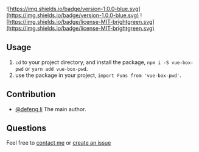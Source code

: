 ![https://img.shields.io/badge/version-1.0.0-blue.svg](https://img.shields.io/badge/version-1.0.0-blue.svg)
![https://img.shields.io/badge/license-MIT-brightgreen.svg](https://img.shields.io/badge/license-MIT-brightgreen.svg)

## Usage

1. `cd` to your project directory, and install the package, `npm i -S vue-box-pwd` or `yarn add vue-box-pwd`.
2. use the package in your project, `import Funs from 'vue-box-pwd'`.

## Contribution

- [@defeng li](mailto:zhuimengzhe9105@gmail.com) The main author.

## Questions

Feel free to [contact me](mailto:zhuimengzhe9105@gmail.com) or [create an issue](https://github.com/tony0511/vue-box-pwd/issues/new)

